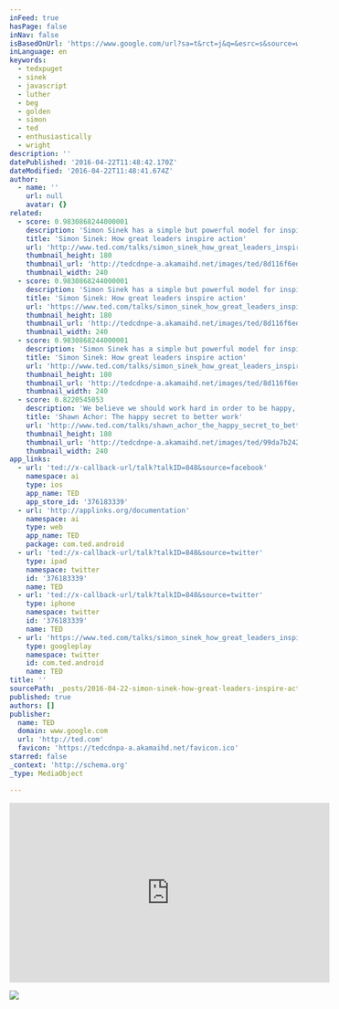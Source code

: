 ```yaml
---
inFeed: true
hasPage: false
inNav: false
isBasedOnUrl: 'https://www.google.com/url?sa=t&rct=j&q=&esrc=s&source=web&cd=1&cad=rja&uact=8&ved=0ahUKEwiprMvfjaLMAhVKDywKHRs0AZYQ3ywIHTAA&url=https%3A%2F%2Fwww.ted.com%2Ftalks%2Fsimon_sinek_how_great_leaders_inspire_action%3Flanguage%3Den&usg=AFQjCNGEe37oScg4b-hiwMwz1hkYdU8srQ&sig2=jVUWd63-gIV5XuLLGx6r2w&bvm=bv.119745492,d.bGg'
inLanguage: en
keywords:
  - tedxpuget
  - sinek
  - javascript
  - luther
  - beg
  - golden
  - simon
  - ted
  - enthusiastically
  - wright
description: ''
datePublished: '2016-04-22T11:48:42.170Z'
dateModified: '2016-04-22T11:48:41.674Z'
author:
  - name: ''
    url: null
    avatar: {}
related:
  - score: 0.9830868244000001
    description: 'Simon Sinek has a simple but powerful model for inspirational leadership -- starting with a golden circle and the question "Why?" His examples include Apple, Martin Luther King, and the Wright brothers ...'
    title: 'Simon Sinek: How great leaders inspire action'
    url: 'http://www.ted.com/talks/simon_sinek_how_great_leaders_inspire_action'
    thumbnail_height: 180
    thumbnail_url: 'http://tedcdnpe-a.akamaihd.net/images/ted/8d116f6ed73143154a5f8fd240fa4ab6fd52b1cb_240x180.jpg?lang=en'
    thumbnail_width: 240
  - score: 0.9830868244000001
    description: 'Simon Sinek has a simple but powerful model for inspirational leadership -- starting with a golden circle and the question "Why?" His examples include Apple, Martin Luther King, and the Wright brothers ...'
    title: 'Simon Sinek: How great leaders inspire action'
    url: 'https://www.ted.com/talks/simon_sinek_how_great_leaders_inspire_action'
    thumbnail_height: 180
    thumbnail_url: 'http://tedcdnpe-a.akamaihd.net/images/ted/8d116f6ed73143154a5f8fd240fa4ab6fd52b1cb_240x180.jpg?lang=en'
    thumbnail_width: 240
  - score: 0.9830868244000001
    description: 'Simon Sinek has a simple but powerful model for inspirational leadership -- starting with a golden circle and the question "Why?" His examples include Apple, Martin Luther King, and the Wright brothers ...'
    title: 'Simon Sinek: How great leaders inspire action'
    url: 'http://www.ted.com/talks/simon_sinek_how_great_leaders_inspire_action?language=en'
    thumbnail_height: 180
    thumbnail_url: 'http://tedcdnpe-a.akamaihd.net/images/ted/8d116f6ed73143154a5f8fd240fa4ab6fd52b1cb_240x180.jpg?lang=en'
    thumbnail_width: 240
  - score: 0.8220545053
    description: 'We believe we should work hard in order to be happy, but could we be thinking about things backwards? In this fast-moving and very funny talk, psychologist Shawn Achor argues that, actually, happiness inspires us to be more productive.'
    title: 'Shawn Achor: The happy secret to better work'
    url: 'http://www.ted.com/talks/shawn_achor_the_happy_secret_to_better_work'
    thumbnail_height: 180
    thumbnail_url: 'http://tedcdnpe-a.akamaihd.net/images/ted/99da7b24202e70ffebb79d5c849556847c805d18_240x180.jpg?lang=en'
    thumbnail_width: 240
app_links:
  - url: 'ted://x-callback-url/talk?talkID=848&source=facebook'
    namespace: ai
    type: ios
    app_name: TED
    app_store_id: '376183339'
  - url: 'http://applinks.org/documentation'
    namespace: ai
    type: web
    app_name: TED
    package: com.ted.android
  - url: 'ted://x-callback-url/talk?talkID=848&source=twitter'
    type: ipad
    namespace: twitter
    id: '376183339'
    name: TED
  - url: 'ted://x-callback-url/talk?talkID=848&source=twitter'
    type: iphone
    namespace: twitter
    id: '376183339'
    name: TED
  - url: 'https://www.ted.com/talks/simon_sinek_how_great_leaders_inspire_action?language=en'
    type: googleplay
    namespace: twitter
    id: com.ted.android
    name: TED
title: ''
sourcePath: _posts/2016-04-22-simon-sinek-how-great-leaders-inspire-action.md
published: true
authors: []
publisher:
  name: TED
  domain: www.google.com
  url: 'http://ted.com'
  favicon: 'https://tedcdnpa-a.akamaihd.net/favicon.ico'
starred: false
_context: 'http://schema.org'
_type: MediaObject

---
```

<iframe src="https://cdn.embedly.com/widgets/media.html?src=https%3A%2F%2Fembed-ssl.ted.com%2Ftalks%2Fsimon_sinek_how_great_leaders_inspire_action.html&amp;url=https%3A%2F%2Fwww.ted.com%2Ftalks%2Fsimon_sinek_how_great_leaders_inspire_action%3Flanguage%3Den&amp;image=http%3A%2F%2Ftedcdnpe-a.akamaihd.net%2Fimages%2Fted%2F8d116f6ed73143154a5f8fd240fa4ab6fd52b1cb_240x180.jpg%3Flang%3Den&amp;key=b7d04c9b404c499eba89ee7072e1c4f7&amp;type=text%2Fhtml&amp;schema=ted" width="560" height="315" scrolling="no" frameborder="0" allowfullscreen="" style=""></iframe>

![](https://the-grid-user-content.s3-us-west-2.amazonaws.com/a3b4d428-adc6-400d-904c-8968bf4197c3.jpg)